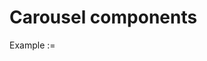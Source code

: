 # Carousel components 

Example := 

<div class="carousel-display">
  <img class="carousel-image" src="./test_images/image1.jpg" alt="">
  <img class="carousel-image" src="./test_images/image2.jpg" alt="">
  <img class="carousel-image" src="./test_images/image3.jpg" alt="">
  <img class="carousel-image" src="./test_images/image4.jpg" alt="">
</div>